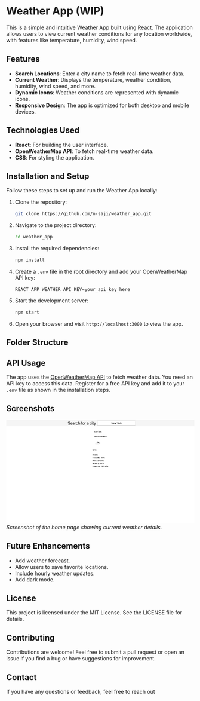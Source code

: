 # Weather App (WIP)

This is a simple and intuitive Weather App built using React. The application allows users to view current weather conditions for any location worldwide, with features like temperature, humidity, wind speed.

## Features

- **Search Locations**: Enter a city name to fetch real-time weather data.
- **Current Weather**: Displays the temperature, weather condition, humidity, wind speed, and more.
- **Dynamic Icons**: Weather conditions are represented with dynamic icons.
- **Responsive Design**: The app is optimized for both desktop and mobile devices.

## Technologies Used

- **React**: For building the user interface.
- **OpenWeatherMap API**: To fetch real-time weather data.
- **CSS**: For styling the application.

## Installation and Setup

Follow these steps to set up and run the Weather App locally:

1. Clone the repository:
   ```bash
   git clone https://github.com/n-saji/weather_app.git
   ```

2. Navigate to the project directory:
   ```bash
   cd weather_app
   ```

3. Install the required dependencies:
   ```bash
   npm install
   ```

4. Create a `.env` file in the root directory and add your OpenWeatherMap API key:
   ```env
   REACT_APP_WEATHER_API_KEY=your_api_key_here
   ```

5. Start the development server:
   ```bash
   npm start
   ```

6. Open your browser and visit `http://localhost:3000` to view the app.

## Folder Structure


## API Usage

The app uses the [OpenWeatherMap API](https://openweathermap.org/api) to fetch weather data. You need an API key to access this data. Register for a free API key and add it to your `.env` file as shown in the installation steps.



## Screenshots

![Home Page](https://github.com/n-saji/weather_app/blob/main/sample.png)
*Screenshot of the home page showing current weather details.*


## Future Enhancements

- Add weather forecast.
- Allow users to save favorite locations.
- Include hourly weather updates.
- Add dark mode.

## License

This project is licensed under the MIT License. See the LICENSE file for details.

## Contributing

Contributions are welcome! Feel free to submit a pull request or open an issue if you find a bug or have suggestions for improvement.

## Contact

If you have any questions or feedback, feel free to reach out
